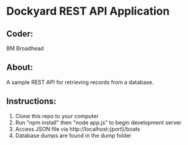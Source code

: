 # Dockyard REST API Application

## Coder:
BM Broadhead

## About: 
A sample REST API for retrieving records from a database. 

## Instructions:
1. Clone this repo to your computer 
2. Run "npm install" then "node app.js" to begin development server
3. Access JSON file via http://localhost:{port}/boats
4. Database dumps are found in the dump folder


